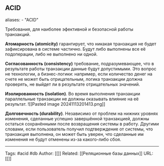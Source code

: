 ## ACID
aliases: 
	- "ACID"

Требования, для наиболее эфективной и безопасной работы транзакций.

**Атомарность (atomicity)** гарантирует, что никакая транзакция не будет зафиксирована в системе частично. Будут либо выполнены все её подоперации, либо не выполнено ни одной.

**Согласованность (consistency)** требование, подразумевающее, что в результате работы транзакции данные будут допустимыми. Это вопрос не технологии, а бизнес-логики: например, если количество денег на счете не может быть отрицательным, логика транзакции должна проверять, не выйдет ли в результате отрицательных значений.

**Изолированность (isolation)**. Во время выполнения транзакции параллельные транзакции не должны оказывать влияние на её результат.
![[Pasted image 20241113201413.png]]

**Долговечность (durability)**. Независимо от проблем на нижних уровнях изменения, сделанные успешно завершённой транзакцией, должны остаться сохранёнными после возвращения системы в работу. Другими словами, если пользователь получил подтверждение от системы, что транзакция выполнена, он может быть уверен, что сделанные им изменения не будут отменены из-за какого-либо сбоя.

---
Tags: #acid #db
Author: [[]]
Related: [[Реляционные базы данных]]
URL: [[]]
